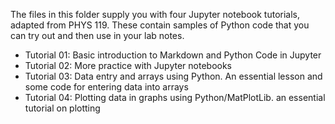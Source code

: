 The files in this folder supply you with four Jupyter notebook tutorials, adapted from PHYS 119. These contain samples of Python code that you can try out and then use in your lab notes. 

* Tutorial 01: Basic introduction to Markdown and Python Code in Jupyter
* Tutorial 02: More practice with Jupyter notebooks
* Tutorial 03: Data entry and arrays using Python. An essential lesson and some code for entering data into arrays
* Tutorial 04: Plotting data in graphs using Python/MatPlotLib. an essential tutorial on plotting